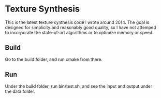 # Texture Synthesis #

This is the latest texture synthesis code I wrote around 2014.
The goal is designed for simplicity and reasonably good quality, so I have not attemped to incorporate the state-of-art algorithms or to optimize memory or speed.

## Build ##

Go to the build folder, and run cmake from there.

## Run ##

Under the build folder, run bin/test.sh, and see the input and output under the data folder.
